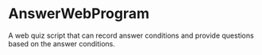 # AnswerWebProgram
A web quiz script that can record answer conditions and provide questions based on the answer conditions.
